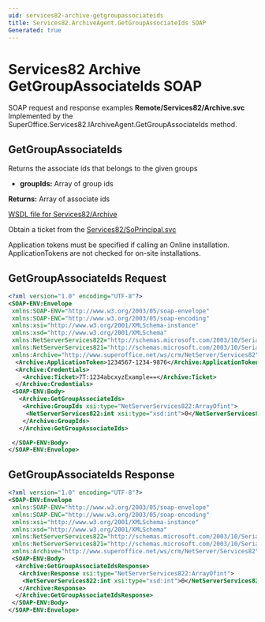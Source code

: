 ```yaml
---
uid: services82-archive-getgroupassociateids
title: Services82.ArchiveAgent.GetGroupAssociateIds SOAP
Generated: true
---
```


# Services82 Archive GetGroupAssociateIds SOAP

SOAP request and response examples **Remote/Services82/Archive.svc**
Implemented by the <see cref="M:SuperOffice.Services82.IArchiveAgent.GetGroupAssociateIds">SuperOffice.Services82.IArchiveAgent.GetGroupAssociateIds</see> method.

## GetGroupAssociateIds

Returns the  associate ids that belongs to the given groups

* **groupIds:** Array of group ids

**Returns:** Array of associate ids


[WSDL file for Services82/Archive](../Services82-Archive.md)

Obtain a ticket from the [Services82/SoPrincipal.svc](../SoPrincipal/index.md)

Application tokens must be specified if calling an Online installation. ApplicationTokens are not checked for on-site installations.

## GetGroupAssociateIds Request

```xml
<?xml version="1.0" encoding="UTF-8"?>
<SOAP-ENV:Envelope
 xmlns:SOAP-ENV="http://www.w3.org/2003/05/soap-envelope"
 xmlns:SOAP-ENC="http://www.w3.org/2003/05/soap-encoding"
 xmlns:xsi="http://www.w3.org/2001/XMLSchema-instance"
 xmlns:xsd="http://www.w3.org/2001/XMLSchema"
 xmlns:NetServerServices822="http://schemas.microsoft.com/2003/10/Serialization/Arrays"
 xmlns:NetServerServices821="http://schemas.microsoft.com/2003/10/Serialization/"
 xmlns:Archive="http://www.superoffice.net/ws/crm/NetServer/Services82">
  <Archive:ApplicationToken>1234567-1234-9876</Archive:ApplicationToken>
  <Archive:Credentials>
    <Archive:Ticket>7T:1234abcxyzExample==</Archive:Ticket>
  </Archive:Credentials>
 <SOAP-ENV:Body>
   <Archive:GetGroupAssociateIds>
    <Archive:GroupIds xsi:type="NetServerServices822:ArrayOfint">
     <NetServerServices822:int xsi:type="xsd:int">0</NetServerServices822:int>
    </Archive:GroupIds>
   </Archive:GetGroupAssociateIds>

 </SOAP-ENV:Body>
</SOAP-ENV:Envelope>

```


## GetGroupAssociateIds Response

```xml
<?xml version="1.0" encoding="UTF-8"?>
<SOAP-ENV:Envelope
 xmlns:SOAP-ENV="http://www.w3.org/2003/05/soap-envelope"
 xmlns:SOAP-ENC="http://www.w3.org/2003/05/soap-encoding"
 xmlns:xsi="http://www.w3.org/2001/XMLSchema-instance"
 xmlns:xsd="http://www.w3.org/2001/XMLSchema"
 xmlns:NetServerServices822="http://schemas.microsoft.com/2003/10/Serialization/Arrays"
 xmlns:NetServerServices821="http://schemas.microsoft.com/2003/10/Serialization/"
 xmlns:Archive="http://www.superoffice.net/ws/crm/NetServer/Services82">
 <SOAP-ENV:Body>
  <Archive:GetGroupAssociateIdsResponse>
   <Archive:Response xsi:type="NetServerServices822:ArrayOfint">
    <NetServerServices822:int xsi:type="xsd:int">0</NetServerServices822:int>
   </Archive:Response>
  </Archive:GetGroupAssociateIdsResponse>
 </SOAP-ENV:Body>
</SOAP-ENV:Envelope>

```

